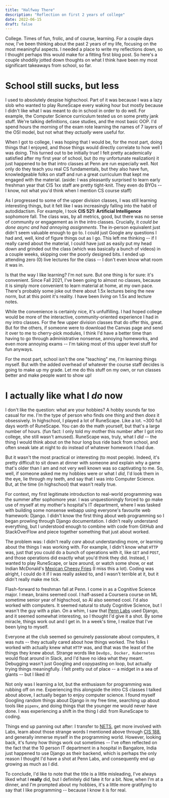 ```yaml
---
title: "Halfway There"
description: "Reflection on first 2 years of college"
date: 2022-06-15
draft: false
---
```



College. Times of fun, frolic, and of course, learning. For a couple days now,
I've been thinking about the past 2 years of my life, focusing on the most
meaningful aspects. I needed a place to write my reflections down, so
I thought perhaps this would make for a fitting first blog post.  So here's a
couple shoddily jotted down thoughts on what I think have been my most
significant takeaways from school, so far.

# School still sucks, but less

I used to absolutely despise highschool. Part of it was because I was a lazy
slob who wanted to play RuneScape every waking hour but mostly because I didn't
like what I was meant to do in school in order to do well. For example, the
Computer Science curriculum tested us on some pretty jank stuff. We're talking
definitions, case studies, and the most basic OOP. I'd spend hours the morning
of the exam rote learning the names of 7 layers of the OSI model, but not what
they *actually* were useful for.

When I got to college, I was hoping that I would be, for the most part, doing
things that I enjoyed, and those things would directly correlate to how well I
was doing. This turned out to be initially true! I felt pretty academically
satisfied after my first year of school, but (to my unfortunate realization) it
just happened to be that intro classes at Penn are run especially well. Not only
do they teach you real CS fundamentals, but they also have fun, knowledgeable
folks on staff and run a great curriculum that kept me engaged with the
material.  (aside: I was pleasantly surprised to learn early freshman year that
CIS 1xx staff are pretty tight-knit. They even do BYOs -- I know, not what you'd
think when I mention CS course staff) 

As I progressed to some of the upper division classes, I was still learning
interesting things, but it felt like I was increasingly falling into the habit
of autodidactism. For example, I took **CIS 521: Artificial Intelligence**
sophomore fall. The class was, by all metrics, good, but there was no sense of
community or engagement as in the intro classes. Crucially, it *could be done
async and had annoying assignments*. The in-person equivalent just didn't seem
valuable enough to go to. I could just Google any questions I had and, well,
kind of figure things out as I go. This left me thinking -- if I really cared
about the material, I could have just as easily put my head down and grinded out
the class (which was basically a bunch of videos) in a couple weeks, skipping
over the poorly designed bits. I ended up attending zero (0) live lectures for
the class -- I don't even know what room it was in.

Is that the way I like learning? I'm not sure. But one thing is for sure: it's
convenient. Since Fall 2021, I've been going to almost no classes, because it is
simply more convenient to learn material at home, at my own pace. There's
probably some joke out there about 1.5x lectures being the new norm, but at this
point it's reality. I have been *living* on 1.5x and lecture notes.


While the convenience is certainly nice, it's unfulfilling. I had hoped college
would be more of the interactive, community-oriented experience I had in my
intro classes. For the few upper division classes that do offer this, great. But
for the others, if someone were to download the Canvas page and send it over to
me to cherry-pick modules, I think I'd have a better time than having to go
through administrative nonsense, annoying homeworks, and even more annoying
exams -- I'm taking most of this upper level stuff for fun anyways.

For the most part, school isn't the one "teaching" me, I'm learning things
myself. But with the added overhead of whatever the course staff decides is
going to make up my grade. Let me do this stuff on my own, or run classes better
and make people want to show up!


<!--- markdown auto fill mode ---> 

# I actually like what I *do* now

I don't like the question: what are your hobbies? A hobby sounds far too casual
for me. I'm the type of person who finds one thing and then *does* it
obsessively. In highschool, I played a lot of RuneScape. Like a lot.  ~300 full
days worth of RuneScape. You can do the math yourself, but that's a large number
of hours. (fun fact: I only told my mother this number after I got
into college, she still wasn't amused). RuneScape was, truly, what I *did* -- the thing
I would think about on the hour long bus ride back from school, and often sneak
late at night to do instead of whatever homework I had due.

But it wasn't the most practical or interesting (to most people). Indeed, it's
pretty difficult to sit down at dinner with someone and explain why a game
that's older than I am and not very well known was so captivating to me. So,
well, if someone asked me my hobbies were or what I *did*, I'd look them in the
eye, lie through my teeth, and say that I was into Computer Science.  But, at
the time (in highschool) that wasn't really true.


For context, my first legitimate introduction to real-world programming was the summer
after sophomore year. I was unquestioningly forced to go make use of myself at
my mother's hospital's IT department, where I was tasked with building some
nonsense webapp using everyone's favourite web framework: Django. I didn't know
the first thing about web programming so I began prowling through Django
documentation. I didn't really understand everything, but I understood enough to
combine with code from GitHub and StackOverFlow and piece together something
that just about worked.

The problem was: I didn't really *care* about understanding more, or learning
about the things I was working with. For example, I didn't know what `HTTP` was,
just that you could do a bunch of operations with it, like `GET` and `POST`, and
those operations did exactly what you'd think they did. Instead, I wanted to
play RuneScape, or laze around, or watch some show, or eat Indian McDonald's
[Mexican Cheesy
Fries](https://mcdonaldsblog.in/wp-content/uploads/2016/11/mexican-fries.jpg) (I
miss this a lot). Coding was alright, I could do it if I was really asked to,
and I wasn't terrible at it, but it didn't really make me tick. 

Flash-forward to freshman fall at Penn. I come in as a Cognitive Science major.
I mean, brains seemed cool. I half-assed a Coursera course on ML sometime senior
year of highschool, so AI also seemed cool. I'd also worked with computers. It
seemed natural to study Cognitive Science, but I wasn't the guy with a plan. On
a whim, I saw that [Penn Labs](https://pennlabs.org) used Django, and it seemed
somewhat interesting, so I thought I'd give it a shot. By some miracle, things
work out and I get in. In a week's time, I realize that I've been lying to
myself.

Everyone at the club seemed so genuinely passionate about computers, it was nuts
-- they actually cared about how things worked. The folks I worked with actually knew
what `HTTP` was, and that was the least of the things they knew about. Strange
words like `DevOps, Docker, Kubernetes` would float around in Slack, and I'd
have no idea what they meant. Debugging wasn't just Googling and copypasting on
loop, but actually trying things meaningfully. I felt pretty out of place -- a
midget in a sea of giants -- but I liked it!

Not only was I learning a lot, but the enthusiasm for programming was rubbing
off on me. Experiencing this alongside the intro CS classes I talked about
above, I actually began to enjoy computer science. I found myself Googling
random things about Django in my free time, searching up about tools like
`pipenv`, and doing things that the younger me would never have done. I was
experiencing a shift in the thing I *did*: from RuneScape to coding. 

Things end up panning out after: I transfer to [NETS](https://www.nets.upenn.edu/), get
more involved with Labs, learn about those strange words I mentioned above through
[CIS 188](https://cis188.org/), and generally immerse myself in the programming
world. However, looking back, it's funny how things work out sometimes -- I've often reflected on the fact
that the 10 person IT department in a hospital in Bangalore, India just happened
to use Django as their backend, which is perhaps the only reason I thought I'd
have a shot at Penn Labs, and consequently end up growing as much as I did.

To conclude, I'd like to note that the title is a little misleading, I've always
liked what I **really** did, but I definitely did fake it for a bit. Now, when
I'm at a dinner, and I'm prompted about my hobbies, it's a little more
gratifying to say that I like programming -- because I know it is for real.


